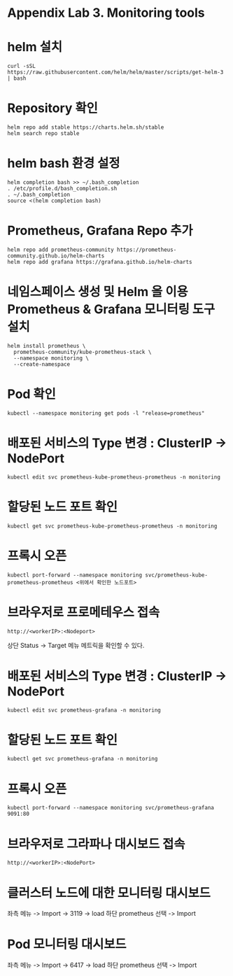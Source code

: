 # Appendix Lab 3. Monitoring tools

# helm 설치

```
curl -sSL https://raw.githubusercontent.com/helm/helm/master/scripts/get-helm-3 | bash
```

# Repository 확인
```
helm repo add stable https://charts.helm.sh/stable
helm search repo stable
```

# helm bash 환경 설정
```
helm completion bash >> ~/.bash_completion
. /etc/profile.d/bash_completion.sh
. ~/.bash_completion
source <(helm completion bash)
```

# Prometheus, Grafana Repo 추가
```
helm repo add prometheus-community https://prometheus-community.github.io/helm-charts
helm repo add grafana https://grafana.github.io/helm-charts
```

# 네임스페이스 생성 및 Helm 을 이용 Prometheus & Grafana 모니터링 도구 설치
```
helm install prometheus \
  prometheus-community/kube-prometheus-stack \
  --namespace monitoring \
  --create-namespace
```

# Pod 확인
```
kubectl --namespace monitoring get pods -l "release=prometheus"
```

# 배포된 서비스의 Type 변경 : ClusterIP -> NodePort
```
kubectl edit svc prometheus-kube-prometheus-prometheus -n monitoring
```

# 할당된 노드 포트 확인
```
kubectl get svc prometheus-kube-prometheus-prometheus -n monitoring
```

# 프록시 오픈
```
kubectl port-forward --namespace monitoring svc/prometheus-kube-prometheus-prometheus <위에서 확인한 노드포트>
```

# 브라우저로 프로메테우스 접속
```
http://<workerIP>:<Nodeport>
```

상단 Status -> Target 메뉴
메트릭을 확인할 수 있다.

# 배포된 서비스의 Type 변경 : ClusterIP -> NodePort
```
kubectl edit svc prometheus-grafana -n monitoring
```

# 할당된 노드 포트 확인
```
kubectl get svc prometheus-grafana -n monitoring
```

# 프록시 오픈
```
kubectl port-forward --namespace monitoring svc/prometheus-grafana 9091:80
```

# 브라우저로 그라파나 대시보드 접속
```
http://<workerIP>:<NodePort>
```

# 클러스터 노드에 대한 모니터링 대시보드
좌측 메뉴 -> Import -> 3119 -> load
하단 prometheus 선택 -> Import

# Pod 모니터링 대시보드
좌측 메뉴 -> Import -> 6417 -> load
하단 prometheus 선택 -> Import
